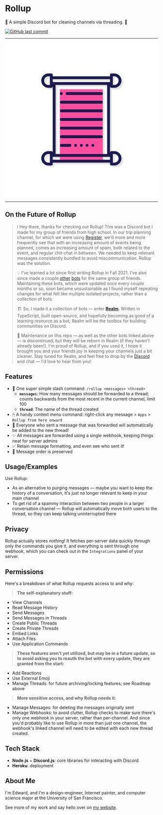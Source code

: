 # Rollup

🌟 A simple Discord bot for cleaning channels via threading. 📜

[![GitHub last commit](https://img.shields.io/github/last-commit/edwardshturman/rollup-bot)](https://github.com/edwardshturman/rollup-bot/commits/master)

---

![Rollup logo](assets/rollup-logo.png)

---

## On the Future of Rollup

> ℹ️ Hey there, thanks for checking out Rollup! This was a Discord bot I made for my group of friends from high school. In our trip planning channel, for which we were using [Register](https://github.com/edwardshturman/register), we'd more and more frequently see that with an increasing amount of events being planned, comes an increasing amount of spam, both related to the event, and regular chit-chat in between. We needed to keep relevant messages consistently bundled to avoid miscommunication. Rollup was the solution.
>
> 💡 I've learned a lot since first writing Rollup in Fall 2021. I've also since made a couple [other](https://github.com/edwardshturman/register-bot) [bots](https://github.com/edwardshturman/receipt-bot) for the same group of friends. Maintaining these bots, which were updated once every couple months or so, soon became unsustainable as I found myself repeating changes for what felt like multiple isolated projects, rather than a collection of bots.
>
> 🏗️ So, I made it a collection of bots — enter [**Realm**](https://github.com/compsigh/realm). Written in TypeScript, built open-source, and hopefully becoming as good of a learning resource as a bot, Realm will be *the* toolbox for building communities on Discord.
>
> 💚 Maintenance on this repo — as well as the other bots linked above — is discontinued, but they will be reborn in Realm (if they haven't already been!). I'm proud of Rollup, and if you used it, I hope it brought you and your friends joy in keeping your channels just a bit cleaner. Stay tuned for Realm, and feel free to drop by the [Discord](https://discord.realm.so) and chat — I'd love to hear from you!

## Features

- 📜 One super simple slash command: `/rollup <messages> <thread>`
  - **`messages`**: How many messages should be forwarded to a thread; counts backwards from the most recent in the current channel, limit 100
  - **`thread`**: The name of the thread created
- 🖱 A handy context menu command: right-click any message > `Apps` > `Rollup from here onward`
- 🧵 Everyone who sent a message that was forwarded will automatically be added to the new thread!
- ✨ All messages are forwarded using a single webhook, keeping things neat for server admins
- ✅ Retain message formatting, and even see who sent it!
- 💬 Message order is preserved

## Usage/Examples

Use Rollup:

- As an alternative to purging messages — maybe you want to keep the history of a conversation, it's just no longer relevant to keep in your main channel
- To get rid of a spammy interaction between two people in a larger conversation channel — Rollup will automatically move both users to the thread, so they can keep talking uninterrupted there

## Privacy

Rollup actually stores *nothing*! It fetches per-server data quickly through only the commands you give it, and everything is sent through one webhook, which you can check out in the `Integrations` panel of your server.

## Permissions

Here's a breakdown of what Rollup requests access to and why:

> **The self-explanatory stuff:**

- View Channels
- Read Message History
- Send Messages
- Send Messages in Threads
- Create Public Threads
- Create Private Threads
- Embed Links
- Attach Files
- Use Application Commands

> **These features aren't yet utilized, but may be in a future update, so to avoid asking you to reauth the bot with every update, they are granted from the start:**

- Add Reactions
- Use External Emoji
- Manage Threads: for future archiving/locking features; see Roadmap above

> **More sensitive access, and why Rollup needs it:**

- Manage Messages: for deleting the messages originally sent
- Manage Webhooks: to avoid clutter, Rollup checks to make sure there's only one webhook in your server, rather than per-channel. And since you'd probably like to use Rollup in more than just one channel, the webhook's linked channel will need to be edited with each new thread created.

## Tech Stack

- **Node.js** + **Discord.js**: core libraries for interacting with Discord
- **Heroku**: deployment

## About Me

I'm Edward, and I'm a design-engineer, Internet painter, and computer science major at the University of San Francisco.

See more of my work and say hello over on [my website](https://edward.so).
